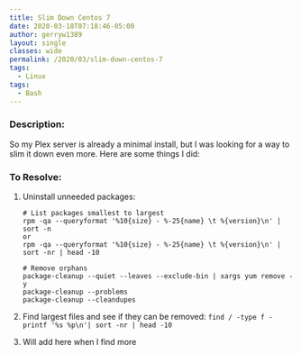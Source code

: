 ```yaml
---
title: Slim Down Centos 7
date: 2020-03-18T07:18:46-05:00
author: gerryw1389
layout: single
classes: wide
permalink: /2020/03/slim-down-centos-7
tags:
  - Linux
tags:
  - Bash
---
```

<!--more-->

### Description:

So my Plex server is already a minimal install, but I was looking for a way to slim it down even more. Here are some things I did:


### To Resolve:

1. Uninstall unneeded packages:
   
   ```shell
   # List packages smallest to largest
   rpm -qa --queryformat '%10{size} - %-25{name} \t %{version}\n' | sort -n
   or
   rpm -qa --queryformat '%10{size} - %-25{name} \t %{version}\n' | sort -nr | head -10

   # Remove orphans
   package-cleanup --quiet --leaves --exclude-bin | xargs yum remove -y
   package-cleanup --problems
   package-cleanup --cleandupes
   ```

2. Find largest files and see if they can be removed: `find / -type f -printf '%s %p\n'| sort -nr | head -10`

3. Will add here when I find more